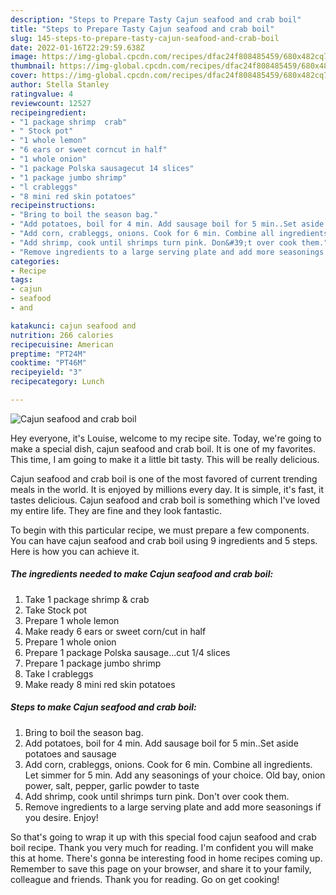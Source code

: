 ```yaml
---
description: "Steps to Prepare Tasty Cajun seafood and crab boil"
title: "Steps to Prepare Tasty Cajun seafood and crab boil"
slug: 145-steps-to-prepare-tasty-cajun-seafood-and-crab-boil
date: 2022-01-16T22:29:59.638Z
image: https://img-global.cpcdn.com/recipes/dfac24f808485459/680x482cq70/cajun-seafood-and-crab-boil-recipe-main-photo.jpg
thumbnail: https://img-global.cpcdn.com/recipes/dfac24f808485459/680x482cq70/cajun-seafood-and-crab-boil-recipe-main-photo.jpg
cover: https://img-global.cpcdn.com/recipes/dfac24f808485459/680x482cq70/cajun-seafood-and-crab-boil-recipe-main-photo.jpg
author: Stella Stanley
ratingvalue: 4
reviewcount: 12527
recipeingredient:
- "1 package shrimp  crab"
- " Stock pot"
- "1 whole lemon"
- "6 ears or sweet corncut in half"
- "1 whole onion"
- "1 package Polska sausagecut 14 slices"
- "1 package jumbo shrimp"
- "l crableggs"
- "8 mini red skin potatoes"
recipeinstructions:
- "Bring to boil the season bag."
- "Add potatoes, boil for 4 min. Add sausage boil for 5 min..Set aside potatoes and sausage"
- "Add corn, crableggs, onions. Cook for 6 min. Combine all ingredients. Let simmer for 5 min. Add any seasonings of your choice. Old bay, onion power, salt, pepper, garlic powder to taste"
- "Add shrimp, cook until shrimps turn pink. Don&#39;t over cook them."
- "Remove ingredients to a large serving plate and add more seasonings if you desire. Enjoy!"
categories:
- Recipe
tags:
- cajun
- seafood
- and

katakunci: cajun seafood and 
nutrition: 266 calories
recipecuisine: American
preptime: "PT24M"
cooktime: "PT46M"
recipeyield: "3"
recipecategory: Lunch

---
```



![Cajun seafood and crab boil](https://img-global.cpcdn.com/recipes/dfac24f808485459/680x482cq70/cajun-seafood-and-crab-boil-recipe-main-photo.jpg)

Hey everyone, it's Louise, welcome to my recipe site. Today, we're going to make a special dish, cajun seafood and crab boil. It is one of my favorites. This time, I am going to make it a little bit tasty. This will be really delicious.

Cajun seafood and crab boil is one of the most favored of current trending meals in the world. It is enjoyed by millions every day. It is simple, it's fast, it tastes delicious. Cajun seafood and crab boil is something which I've loved my entire life. They are fine and they look fantastic.




To begin with this particular recipe, we must prepare a few components. You can have cajun seafood and crab boil using 9 ingredients and 5 steps. Here is how you can achieve it.

<!--inarticleads1-->

##### The ingredients needed to make Cajun seafood and crab boil:

1. Take 1 package shrimp &amp; crab
1. Take  Stock pot
1. Prepare 1 whole lemon
1. Make ready 6 ears or sweet corn/cut in half
1. Prepare 1 whole onion
1. Prepare 1 package Polska sausage...cut 1/4 slices
1. Prepare 1 package jumbo shrimp
1. Take l crableggs
1. Make ready 8 mini red skin potatoes




<!--inarticleads2-->

##### Steps to make Cajun seafood and crab boil:

1. Bring to boil the season bag.
1. Add potatoes, boil for 4 min. Add sausage boil for 5 min..Set aside potatoes and sausage
1. Add corn, crableggs, onions. Cook for 6 min. Combine all ingredients. Let simmer for 5 min. Add any seasonings of your choice. Old bay, onion power, salt, pepper, garlic powder to taste
1. Add shrimp, cook until shrimps turn pink. Don&#39;t over cook them.
1. Remove ingredients to a large serving plate and add more seasonings if you desire. Enjoy!




So that's going to wrap it up with this special food cajun seafood and crab boil recipe. Thank you very much for reading. I'm confident you will make this at home. There's gonna be interesting food in home recipes coming up. Remember to save this page on your browser, and share it to your family, colleague and friends. Thank you for reading. Go on get cooking!
